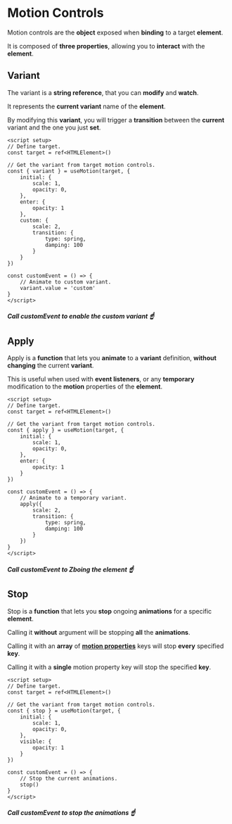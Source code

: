 # Motion Controls

Motion controls are the **object** exposed when **binding** to a target **element**.

It is composed of **three properties**, allowing you to **interact** with the **element**.

## Variant

The variant is a **string reference**, that you can **modify** and **watch**.

It represents the **current variant** name of the **element**.

By modifying this **variant**, you will trigger a **transition** between the **current** variant and the one you just **set**.

```vue
<script setup>
// Define target.
const target = ref<HTMLElement>()

// Get the variant from target motion controls.
const { variant } = useMotion(target, {
    initial: {
        scale: 1,
        opacity: 0,
    },
    enter: {
        opacity: 1
    },
    custom: {
        scale: 2,
        transition: {
            type: spring,
            damping: 100
        }
    }
})

const customEvent = () => {
    // Animate to custom variant.
    variant.value = 'custom'
}
</script>
```

##### _Call customEvent to enable the custom variant_ ☝️

## Apply

Apply is a **function** that lets you **animate** to a **variant** definition, **without changing** the current **variant**.

This is useful when used with **event listeners**, or any **temporary** modification to the **motion** properties of the **element**.

```vue
<script setup>
// Define target.
const target = ref<HTMLElement>()

// Get the variant from target motion controls.
const { apply } = useMotion(target, {
    initial: {
        scale: 1,
        opacity: 0,
    },
    enter: {
        opacity: 1
    }
})

const customEvent = () => {
    // Animate to a temporary variant.
    apply({
        scale: 2,
        transition: {
            type: spring,
            damping: 100
        }
    })
}
</script>
```

##### _Call customEvent to Zboing the element_ ☝️

## Stop

Stop is a **function** that lets you **stop** ongoing **animations** for a specific **element**.

Calling it **without** argument will be stopping **all** the **animations**.

Calling it with an **array** of [**motion properties**](/motion-properties) keys will stop **every** specified **key**.

Calling it with a **single** motion property key will stop the specified **key**.

```vue
<script setup>
// Define target.
const target = ref<HTMLElement>()

// Get the variant from target motion controls.
const { stop } = useMotion(target, {
    initial: {
        scale: 1,
        opacity: 0,
    },
    visible: {
        opacity: 1
    }
})

const customEvent = () => {
    // Stop the current animations.
    stop()
}
</script>
```

##### _Call customEvent to stop the animations_ ☝️
